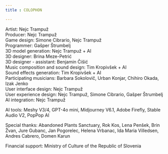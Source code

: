 ```yaml
---
title : COLOPHON

---
```

Artist: Nejc Trampuž<br>
Producer: Nejc Trampuž<br>
Game design: Simone Cibrario, Nejc Trampuž<br>
Programmer: Gašper Štrumbelj<br>
3D model generation: Nejc Trampuž + AI<br>
3D designer: Brina Meze-Petrić<br>
3D designer - assistant: Benjamin Čišić<br>
Music composition and sound design: Tim Kropivšek + AI<br>
Sound effects generation: Tim Kropivšek + AI<br>
Participating musicians: Barbara Sokolovič, Urban Konjar, Chihiro Okada, Izak Jenko<br>
User interface design: Nejc Trampuž<br>
User experience design: Nejc Trampuž, Simone Cibrario, Gašper Štrumbelj<br>
AI integration: Nejc Trampuž<br>


<!-- section break -->
AI tools: Meshy V3/4, GPT-4o mini, Midjourney V6.1, Adobe Firefly, Stable Audio V2, PopPop AI<br>

Special thanks: Abandoned Plants Sanctuary, Rok Kos, Lena Penšek, Brin Žvan, Jure Gubanc, Jan Pogorelec, Helena Vrbanac, Ida Maria Villedsen, Andres Cabrero, Domen Karun<br>

Financial support: Ministry of Culture of the Republic of Slovenia<br>
<!-- section break -->
